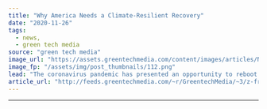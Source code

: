 ```yaml
---
title: "Why America Needs a Climate-Resilient Recovery"
date: "2020-11-26"
tags: 
  - news,
  - green tech media
source: "green tech media"
image_url: "https://assets.greentechmedia.com/content/images/articles/Norfolk_Virginia_Sea_Level_Rise.jpg"
image_fp: "/assets/img/post_thumbnails/112.png"
lead: "The coronavirus pandemic has presented an opportunity to reboot the American economy in a way that is cleaner and helps to mitigate climate change for future generations. But it’s not only that, this is also a moment to build back the U.S. economy wi ..."
article_url: "http://feeds.greentechmedia.com/~r/GreentechMedia/~3/z-fr1wwR3Wk/why-america-needs-a-climate-resilient-recovery"
---
```


---

